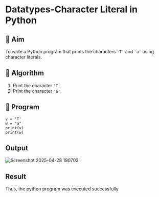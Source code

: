 # Datatypes-Character Literal in Python

## 🎯 Aim
To write a Python program that prints the characters `'T'` and `'a'` using character literals.

## 🧠 Algorithm
1. Print the character `'T'`.
2. Print the character `'a'`.

## 🧾 Program
```
v = 'T'
w = "a"
print(v)
print(w)
```

## Output
![Screenshot 2025-04-28 190703](https://github.com/user-attachments/assets/71e9266f-f97e-4d48-ba84-c7fbffc69e6b)
## Result
Thus, the python program was executed successfully
